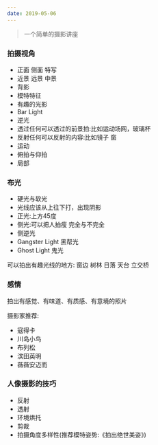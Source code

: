 ```yaml
---
date: 2019-05-06
---
```




> 一个简单的摄影讲座

<!--more-->



### 拍摄视角

* 正面 侧面 特写 
* 近景 远景 中景 
* 背影 
* 模特特征 
* 有趣的光影 
* Bar Light 
* 逆光 
* 透过任何可以透过的前景拍:比如运动场网，玻璃杯 
* 反射任何可以反射的内容:比如镜子 窗 
* 运动 
* 俯拍与仰拍 
* 局部



### 布光

* 硬光与软光 
* 光线应该从上往下打，出现阴影 
* 正光:上方45度 
* 侧光:可以把人拍瘦 完全与不完全 
* 侧逆光 
* Gangster Light 黑帮光 
* Ghost Light 鬼光 

可以拍出有趣光线的地方: 窗边 树林 日落 天台 立交桥 



### 感情

拍出有感觉、有味道、有质感、有意境的照片

摄影家推荐:
* 寇得卡
* 川岛小鸟 
* 布列松 
* 滨田英明 
* 薇薇安迈而 



### 人像摄影的技巧

* 反射 
* 透射 
* 环境烘托 
* 剪裁 
* 拍摄角度多样性(推荐模特姿势:《拍出绝世美姿》) 





